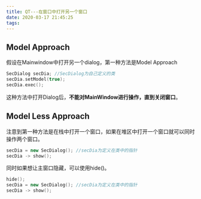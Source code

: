 ```yaml
---
title: QT---在窗口中打开另一个窗口
date: 2020-03-17 21:45:25
tags:
---
```


## Model Approach

假设在Mainwindow中打开另一个dialog，第一种方法是Model Approach

```cpp
SecDialog secDia; //SecDialog为自己定义的类
secDia.setModel(true);
secDia.exec();
```

这种方法中打开Dialog后，**不能对MainWindow进行操作，直到关闭窗口**。

<!-- more -->

## Model Less Approach

注意到第一种方法是在栈中打开一个窗口，如果在堆区中打开一个窗口就可以同时操作两个窗口。

```cpp
secDia = new SecDialog(); //secDia为定义在类中的指针
secDia -> show();
```

同时如果想让主窗口隐藏，可以使用hide()。

```cpp
hide();
secDia = new SecDialog(); //secDia为定义在类中的指针
secDia -> show();
```

